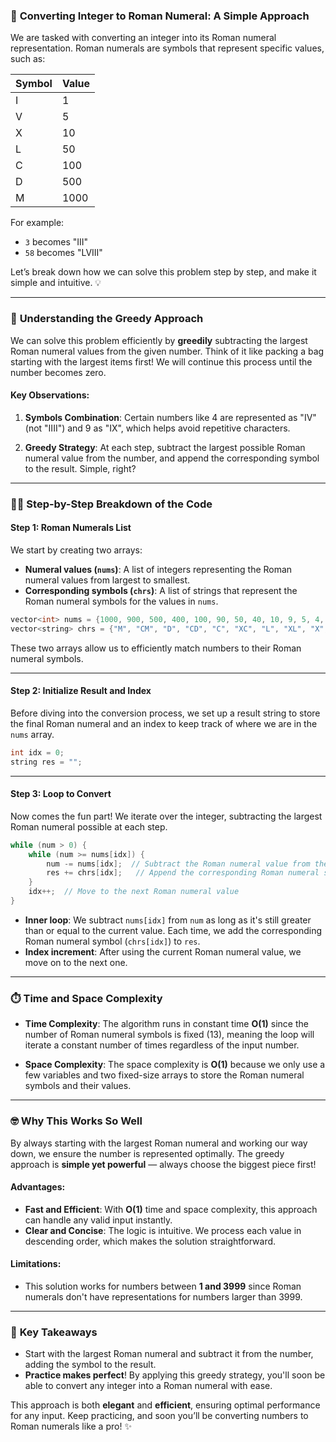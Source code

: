 ### 🌟 **Converting Integer to Roman Numeral: A Simple Approach**

We are tasked with converting an integer into its Roman numeral representation. Roman numerals are symbols that represent specific values, such as:

| Symbol | Value |
|--------|-------|
| I      | 1     |
| V      | 5     |
| X      | 10    |
| L      | 50    |
| C      | 100   |
| D      | 500   |
| M      | 1000  |

For example:
- `3` becomes "III"
- `58` becomes "LVIII"

Let’s break down how we can solve this problem step by step, and make it simple and intuitive. 💡

---

### 🧠 **Understanding the Greedy Approach**

We can solve this problem efficiently by **greedily** subtracting the largest Roman numeral values from the given number. Think of it like packing a bag starting with the largest items first! We will continue this process until the number becomes zero.

#### Key Observations:
1. **Symbols Combination**: Certain numbers like 4 are represented as "IV" (not "IIII") and 9 as "IX", which helps avoid repetitive characters.
   
2. **Greedy Strategy**: At each step, subtract the largest possible Roman numeral value from the number, and append the corresponding symbol to the result. Simple, right?

---

### 🏃‍♂️ **Step-by-Step Breakdown of the Code**

#### Step 1: Roman Numerals List

We start by creating two arrays:
- **Numeral values (`nums`)**: A list of integers representing the Roman numeral values from largest to smallest.
- **Corresponding symbols (`chrs`)**: A list of strings that represent the Roman numeral symbols for the values in `nums`.

```cpp
vector<int> nums = {1000, 900, 500, 400, 100, 90, 50, 40, 10, 9, 5, 4, 1};
vector<string> chrs = {"M", "CM", "D", "CD", "C", "XC", "L", "XL", "X", "IX", "V", "IV", "I"};
```

These two arrays allow us to efficiently match numbers to their Roman numeral symbols.

---

#### Step 2: Initialize Result and Index

Before diving into the conversion process, we set up a result string to store the final Roman numeral and an index to keep track of where we are in the `nums` array.

```cpp
int idx = 0;
string res = "";
```

---

#### Step 3: Loop to Convert

Now comes the fun part! We iterate over the integer, subtracting the largest Roman numeral possible at each step.

```cpp
while (num > 0) {
    while (num >= nums[idx]) {
        num -= nums[idx];  // Subtract the Roman numeral value from the integer
        res += chrs[idx];   // Append the corresponding Roman numeral symbol to the result
    }
    idx++;  // Move to the next Roman numeral value
}
```

- **Inner loop**: We subtract `nums[idx]` from `num` as long as it's still greater than or equal to the current value. Each time, we add the corresponding Roman numeral symbol (`chrs[idx]`) to `res`.
- **Index increment**: After using the current Roman numeral value, we move on to the next one.

---

### ⏱️ **Time and Space Complexity**

- **Time Complexity**: The algorithm runs in constant time **O(1)** since the number of Roman numeral symbols is fixed (13), meaning the loop will iterate a constant number of times regardless of the input number.
  
- **Space Complexity**: The space complexity is **O(1)** because we only use a few variables and two fixed-size arrays to store the Roman numeral symbols and their values.

---

### 🤓 **Why This Works So Well**

By always starting with the largest Roman numeral and working our way down, we ensure the number is represented optimally. The greedy approach is **simple yet powerful** — always choose the biggest piece first!

#### Advantages:
- **Fast and Efficient**: With **O(1)** time and space complexity, this approach can handle any valid input instantly.
- **Clear and Concise**: The logic is intuitive. We process each value in descending order, which makes the solution straightforward.

#### Limitations:
- This solution works for numbers between **1 and 3999** since Roman numerals don't have representations for numbers larger than 3999.

---

### 🎯 **Key Takeaways**

- Start with the largest Roman numeral and subtract it from the number, adding the symbol to the result.
- **Practice makes perfect**! By applying this greedy strategy, you'll soon be able to convert any integer into a Roman numeral with ease.
  
This approach is both **elegant** and **efficient**, ensuring optimal performance for any input. Keep practicing, and soon you’ll be converting numbers to Roman numerals like a pro! ✨